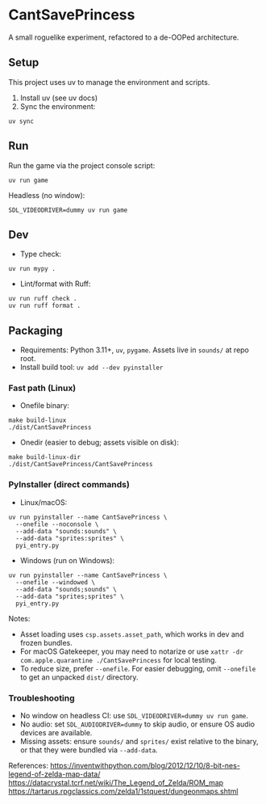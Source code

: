 # CantSavePrincess
A small roguelike experiment, refactored to a de-OOPed architecture.

## Setup

This project uses uv to manage the environment and scripts.

1) Install uv (see uv docs)
2) Sync the environment:

```
uv sync
```

## Run

Run the game via the project console script:

```
uv run game
```

Headless (no window):

```
SDL_VIDEODRIVER=dummy uv run game
```

## Dev

- Type check:

```
uv run mypy .
```

- Lint/format with Ruff:

```
uv run ruff check .
uv run ruff format .
```

## Packaging

- Requirements: Python 3.11+, `uv`, `pygame`. Assets live in `sounds/` at repo root.
- Install build tool: `uv add --dev pyinstaller`

### Fast path (Linux)

- Onefile binary:

```
make build-linux
./dist/CantSavePrincess
```

- Onedir (easier to debug; assets visible on disk):

```
make build-linux-dir
./dist/CantSavePrincess/CantSavePrincess
```

### PyInstaller (direct commands)

- Linux/macOS:

```
uv run pyinstaller --name CantSavePrincess \
  --onefile --noconsole \
  --add-data "sounds:sounds" \
  --add-data "sprites:sprites" \
  pyi_entry.py
```

- Windows (run on Windows):

```
uv run pyinstaller --name CantSavePrincess \
  --onefile --windowed \
  --add-data "sounds;sounds" \
  --add-data "sprites;sprites" \
  pyi_entry.py
```

Notes:
- Asset loading uses `csp.assets.asset_path`, which works in dev and frozen bundles.
- For macOS Gatekeeper, you may need to notarize or use `xattr -dr com.apple.quarantine ./CantSavePrincess` for local testing.
- To reduce size, prefer `--onefile`. For easier debugging, omit `--onefile` to get an unpacked `dist/` directory.

### Troubleshooting

- No window on headless CI: use `SDL_VIDEODRIVER=dummy uv run game`.
- No audio: set `SDL_AUDIODRIVER=dummy` to skip audio, or ensure OS audio devices are available.
- Missing assets: ensure `sounds/` and `sprites/` exist relative to the binary, or that they were bundled via `--add-data`.

References:
https://inventwithpython.com/blog/2012/12/10/8-bit-nes-legend-of-zelda-map-data/
https://datacrystal.tcrf.net/wiki/The_Legend_of_Zelda/ROM_map
https://tartarus.rpgclassics.com/zelda1/1stquest/dungeonmaps.shtml
